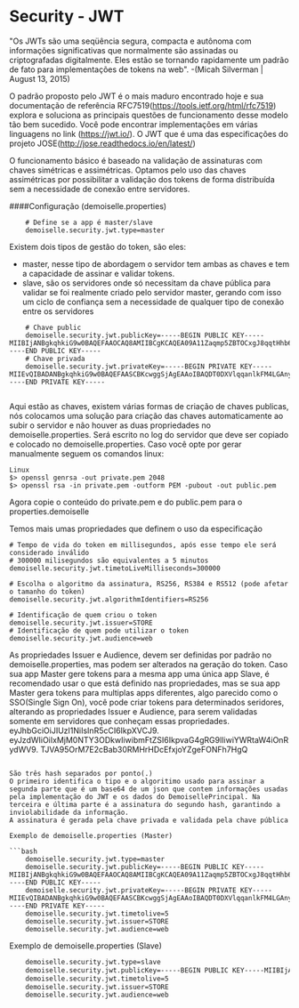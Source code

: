 # Security - JWT

"Os JWTs são uma seqüência segura, compacta e autônoma com informações significativas que normalmente são assinadas ou criptografadas digitalmente. Eles estão se tornando rapidamente um padrão de fato para implementações de tokens na web". -(Micah Silverman | August 13, 2015)

O padrão proposto pelo JWT é o mais maduro encontrado hoje e sua documentação de referência RFC7519(https://tools.ietf.org/html/rfc7519) explora e soluciona as principais questões de funcionamento desse modelo tão bem sucedido. Você pode encontrar implementações em várias linguagens no link (https://jwt.io/).
 O JWT que é uma das especificações do projeto JOSE(http://jose.readthedocs.io/en/latest/) 
 
O funcionamento básico é baseado na validação de assinaturas com chaves simétricas e assimétricas. Optamos pelo uso das chaves assimétricas por possibilitar a validação dos tokens de forma distribuída sem a necessidade de conexão entre servidores.

####Configuração (demoiselle.properties)

```properties
    # Define se a app é master/slave 
    demoiselle.security.jwt.type=master
```
Existem dois tipos de gestão do token, são eles:
- master, nesse tipo de abordagem o servidor tem ambas as chaves e tem a capacidade de assinar e validar tokens.
- slave, são os servidores onde só necessitam da chave pública para validar se foi realmente criado pelo servidor master, gerando com isso um ciclo de confiança sem a necessidade de qualquer tipo de conexão entre os servidores

```properties
    # Chave public
    demoiselle.security.jwt.publicKey=-----BEGIN PUBLIC KEY-----MIIBIjANBgkqhkiG9w0BAQEFAAOCAQ8AMIIBCgKCAQEA09A11Zaqmp5ZBTOCxgJ8qqtHhb6b-----END PUBLIC KEY-----
    # Chave privada
    demoiselle.security.jwt.privateKey=-----BEGIN PRIVATE KEY-----MIIEvQIBADANBgkqhkiG9w0BAQEFAASCBKcwggSjAgEAAoIBAQDT0DXVlqqanlkFM4LGAnyq7u+IcUizfs6OQTmTR3Xp6LryES/rLn0vwZKZIvo=-----END PRIVATE KEY-----
   
```

Aqui estão as chaves, existem várias formas de criação de chaves publicas, nós colocamos uma solução para criação das chaves automaticamente ao subir o servidor e não houver as duas propriedades no demoiselle.properties. Será escrito no log do servidor que deve ser copiado e colocado no demoiselle.properties. Caso você opte por gerar manualmente seguem os comandos linux:

```linux
Linux
$> openssl genrsa -out private.pem 2048
$> openssl rsa -in private.pem -outform PEM -pubout -out public.pem
```
Agora copie o conteúdo do private.pem e do public.pem para o properties.demoiselle

Temos mais umas propriedades que definem o uso da especificação

```properties
# Tempo de vida do token em millisegundos, após esse tempo ele será considerado inválido
# 300000 milisegundos são equivalentes a 5 minutos
demoiselle.security.jwt.timetoLiveMilliseconds=300000 

# Escolha o algoritmo da assinatura, RS256, RS384 e RS512 (pode afetar o tamanho do token)
demoiselle.security.jwt.algorithmIdentifiers=RS256

# Identificação de quem criou o token
demoiselle.security.jwt.issuer=STORE
# Identificação de quem pode utilizar o token
demoiselle.security.jwt.audience=web

```
As propriedades Issuer e Audience, devem ser definidas por padrão no demoiselle.properties, mas podem ser alterados na geração do token. Caso sua app Master gere tokens para a mesma app uma única app Slave, é recomendado usar o que está definido nas propriedades, mas se sua app Master gera tokens para multiplas apps diferentes, algo parecido como o SSO(Single Sign On), você pode criar tokens para determinados seridores, alterando as propriedades Issuer e Audience, para serem validadas somente em servidores que conheçam essas propriedades.
eyJhbGciOiJIUzI1NiIsInR5cCI6IkpXVCJ9.
eyJzdWIiOiIxMjM0NTY3ODkwIiwibmFtZSI6IkpvaG4gRG9lIiwiYWRtaW4iOnRydWV9.
TJVA95OrM7E2cBab30RMHrHDcEfxjoYZgeFONFh7HgQ
```

São três hash separados por ponto(.) 
O primeiro identifica o tipo e o algoritimo usado para assinar a segunda parte que é um base64 de um json que contem informações usadas pela implementação do JWT e os dados do DemoisellePrincipal. Na terceira e última parte é a assinatura do segundo hash, garantindo a inviolabilidade da informação.
A assinatura é gerada pela chave privada e validada pela chave pública

Exemplo de demoiselle.properties (Master)

```bash
    demoiselle.security.jwt.type=master
    demoiselle.security.jwt.publicKey=-----BEGIN PUBLIC KEY-----MIIBIjANBgkqhkiG9w0BAQEFAAOCAQ8AMIIBCgKCAQEA09A11Zaqmp5ZBTOCxgJ8qqtHhb6b-----END PUBLIC KEY-----
    demoiselle.security.jwt.privateKey=-----BEGIN PRIVATE KEY-----MIIEvQIBADANBgkqhkiG9w0BAQEFAASCBKcwggSjAgEAAoIBAQDT0DXVlqqanlkFM4LGAnyq7u+IcUizfs6OQTmTR3Xp6LryES/rLn0vwZKZIvo=-----END PRIVATE KEY-----
    demoiselle.security.jwt.timetolive=5
    demoiselle.security.jwt.issuer=STORE
    demoiselle.security.jwt.audience=web
```
Exemplo de demoiselle.properties (Slave)

```bash
    demoiselle.security.jwt.type=slave
    demoiselle.security.jwt.publicKey=-----BEGIN PUBLIC KEY-----MIIBIjANBgkqhkiG9w0BAQEFAAOCAQ8AMIIBCgKCAQEA09A11Zaqmp5ZBTOCxgJ8qqtHhb6b-----END PUBLIC KEY-----
    demoiselle.security.jwt.timetolive=5
    demoiselle.security.jwt.issuer=STORE
    demoiselle.security.jwt.audience=web
```